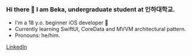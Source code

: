 ### Hi there 👋 I am Beka, undergraduate student at 인하대학교.
- I'm a 18 y.o. beginner iOS developer 🔨
- Currently learning SwiftUI, CoreData and MVVM architectural pattern.
- Pronouns: he/him.

[LinkedIn](https://www.linkedin.com/in/begzod)
